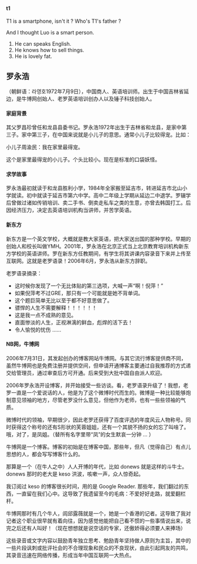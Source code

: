 #### t1

T1 is a smartphone, isn't it ? Who's T1's father ?

And I thought Luo is a smart person.

1. He can speaks English.
2. He knows how to sell things.
3. He is lovely fat.

## 罗永浩

（朝鲜语：라영호1972年7月9日），中国商人、英语培训师。出生于中国吉林省延边，是牛博网创始人、老罗英语培训创办人以及锤子科技创始人。

#### 家庭背景

其父罗昌珍曾任和龙县县委书记。罗永浩1972年出生于吉林省和龙县，是家中第三子。家中第三子，在中国来说就是小儿子的意思。通常小儿子比较得宠。比如：

小儿子周渝民：我在家里最得宠。

这个是家里最得宠的小儿子。个头比较小。现在是标准的口袋妖怪。

#### 求学故事

罗永浩最初就读于和龙县胜利小学，1984年全家搬至延吉市，转进延吉市北山小学就读。初中就读于延吉市第六中学。高中二年级上学期从延边二中退学。罗辍学后曾做过诸如传销培训、卖二手书、倒卖走私车之类的生意，亦曾去韩国打工。后因经济压力，决定去英语培训机构当讲师，并苦学英语。

#### 新东方

新东方是一个英文学校，大概就是教大家英语，把大家送出国的那种学校。早期的创始人和校长叫做YMH。2001年，罗永浩在北京正式当上北京教育培训机构新东方学校的英语讲师。罗在新东方任教期间，有学生将其讲课内容录音下来并上传至互联网。这就是老罗语录！2006年6月，罗永浩从新东方辞职。

老罗语录摘录：

- 这时候你发现了一个无比体贴的第三选项，大喊一声“啊！倪萍！”
- 如果倪萍考不过GRE，那只有一个可能就是她不背单词。
- 这个题巨简单无比以至于都不好意思做了。
- 骠悍的人生不需要解释！！！！！！
- 这是我一点不成熟的意见。
- 直面惨淡的人生，正视淋漓的鲜血，彪焊的活下去！
- 令人愉悦的忧伤 ...... 

#### NB网，牛博网

2006年7月31日，其发起创办的博客网站牛博网。与其它流行博客提供商不同，虽然牛博网也是免费注册并提供空间，但申请开通博客主要通过自我推荐的方式递交给管理员，通过审查后方可开通。后来受到大批中国自由派人欢迎。

2006年罗永浩开设博客，并开始接受一些访谈。看，老罗语录升级了！我想，老罗一直是一个爱说话的人，他是为了这个微博时代而生的。微博是一种比较能够炮制意见领袖的地方，尽管老罗没什么意见，但他作为老师，也有一些些领袖的气质。

微博时代的领袖，早期很少，因此老罗还获得了百度评选的年度风云人物称号。同时获得这个称号的还有S形状的芙蓉姐姐，还有一个其貌不扬的女的忘了叫啥了。哦，对了，是凤姐。（替所有名字里带“凤”的女生默哀一分钟 ... ）

牛博网是一个博客。博客的初始是在博客中国，那些年，但凡（觉得自己）有点儿思想的人，都会写写博客什么的。

那算是一个（在牛人之中）人人开博的年代，比如 donews 就是这样的斗牛士。donews 那时的老大是 keso 洪波，咳嗽一声，众人惊奇起。

我订阅过 keso 的博客很长时间，用的是 Google Reader. 那些年，我们翻过的东西，一直留在我们心中。这导致了我遗留至今的毛病：不爱好好走路，就爱翻栏杆。

牛博网那时有几个牛人，闾邱露薇就是一个，她是一个香港的记者。这导致了我对记者这个职业很早就有着向往，因为感觉他能把自己看不惯的一些事情说出来，说完之后还有人叫好！（现在想想就是说空话的专家，还傲娇得必须要人来捧场）

这些录音或文字内容以鼓励青年独立思考、勉励青年坚持做人原则为主旨，其中的一些片段讽刺或批评社会的不合理现象和民众的不良现状，由此引起网友的共鸣，其录音迅速在网络传播，形成当年中国互联网一大热点。








